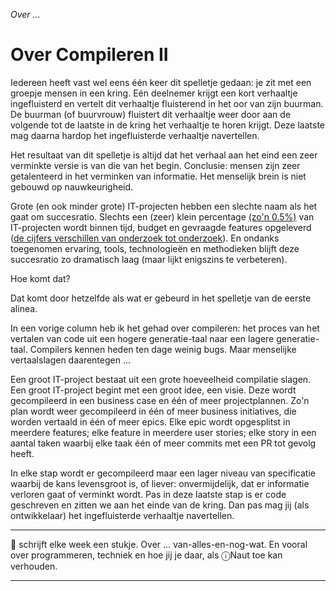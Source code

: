 *Over ...*

# Over Compileren II

Iedereen heeft vast wel eens één keer dit spelletje gedaan: je zit met een groepje mensen in een kring. Eén deelnemer krijgt een kort verhaaltje ingefluisterd en vertelt dit verhaaltje fluisterend in het oor van zijn buurman. De buurman (of buurvrouw) fluistert dit verhaaltje weer door aan de volgende tot de laatste in de kring het verhaaltje te horen krijgt. Deze laatste mag daarna hardop het ingefluisterde verhaaltje navertellen.

Het resultaat van dit spelletje is altijd dat het verhaal aan het eind een zeer verminkte versie is van die van het begin. Conclusie: mensen zijn zeer getalenteerd in het verminken van informatie. Het menselijk brein is niet gebouwd op nauwkeurigheid.

Grote (en ook minder grote) IT-projecten hebben een slechte naam als het gaat om succesratio. Slechts een (zeer) klein percentage [(zo'n 0.5%)](https://www.runn.io/blog/it-project-management-statistics "Only 0.5% of IT projects are truly ‘successful’") van IT-projecten wordt binnen tijd, budget en gevraagde features opgeleverd ([de cijfers verschillen van onderzoek tot onderzoek](https://teamstage.io/project-management-statistics/)). En ondanks toegenomen ervaring, tools, technologieën en methodieken blijft deze succesratio zo dramatisch laag (maar lijkt enigszins te verbeteren).

Hoe komt dat?

Dat komt door hetzelfde als wat er gebeurd in het spelletje van de eerste alinea.

In een vorige column heb ik het gehad over compileren: het proces van het vertalen van code uit een hogere generatie-taal naar een lagere generatie-taal. Compilers kennen heden ten dage weinig bugs. Maar menselijke vertaalslagen daarentegen ...

Een groot IT-project bestaat uit een grote hoeveelheid compilatie slagen. Een groot IT-project begint met een groot idee, een visie. Deze wordt gecompileerd in een business case en één of meer projectplannen. Zo'n plan wordt weer gecompileerd in één of meer business initiatives, die worden vertaald in één of meer epics. Elke epic wordt opgesplitst in meerdere features; elke feature in meerdere user stories; elke story in een aantal taken waarbij elke taak één of meer commits met een PR tot gevolg heeft.

In elke stap wordt er gecompileerd maar een lager niveau van specificatie waarbij de kans levensgroot is, of liever: onvermijdelijk, dat er informatie verloren gaat of verminkt wordt. Pas in deze laatste stap is er code geschreven en zitten we aan het einde van de kring. Dan pas mag jij (als ontwikkelaar) het ingefluisterde verhaaltje navertellen.

---

🍐 schrijft elke week een stukje. Over ... van-alles-en-nog-wat. 
En vooral over programmeren, techniek en hoe jij je daar, als &#9432;Naut toe kan verhouden.

---

